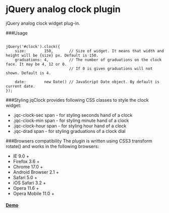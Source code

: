 jQuery analog clock plugin
===================

jQuery analog clock widget plug-in.

###Usage
<pre><code>
jQuery('#clock').clock({
    size:        150,       // Size of widget. It means that width and height will be {size} px. Default is 150.
    graduations: 4,         // The number of graduations on the clock face. It may be 4, 12 or 0.
                            // If 0 is given graduations will not shown. Default is 4.

    date:        new Date() // JavaScript Date object. By default is current date.
});
</code></pre>

###Styling
jqClock provides following CSS classes to style the clock widget:
    
-    .jqc-clock-sec span - for styling seconds hand of a clock
-    .jqc-clock-min span - for styling minute hand of a clock
-    .jqc-clock-hour span - for styling hour hand of a clock
-    .jqc-drad span - for styling graduations of a clock dial

###Browsers compatibility
The plugin is written using CSS3 transform rotate() and works in the following browsers:

-    IE 9.0 +
-    Firefox 3.6 +
-    Chrome 17.0 +
-    Android Browser 2.1 +
-    Safari 5.0 +
-    iOS Safari 3.2 +
-    Opera 11.6 +
-    Opera Mobile 11.0 +

#### [Demo](http://4031651.github.com/jqClock/)